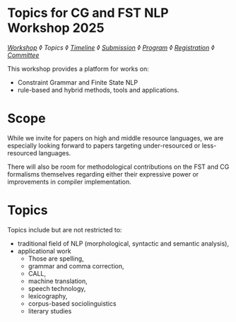 # Topics for CG and FST NLP Workshop 2025

*[Workshop](index.md) ◊ Topics ◊ [Timeline](dates.md) ◊ [Submission](submission.md) ◊ [Program](program.md) ◊ [Registration](registration.md) ◊ [Committee](programcommittee.md)*

This workshop provides a platform for works on:

- Constraint Grammar and Finite State NLP
- rule-based and hybrid methods, tools and applications.

# Scope

While we invite for papers on high and middle resource languages, we are especially looking forward to papers targeting under-resourced or less-resourced languages. 

There will also be room for methodological contributions on the FST and CG formalisms themselves regarding either their expressive power or improvements in compiler implementation.

# Topics 

Topics include but are not restricted to:

- traditional field of NLP (morphological, syntactic and semantic analysis), 
- applicational work
	- Those are spelling, 
	- grammar and comma correction, 
	- CALL, 
	- machine translation, 
	- speech technology, 
	- lexicography, 
	- corpus-based sociolinguistics 
	- literary studies